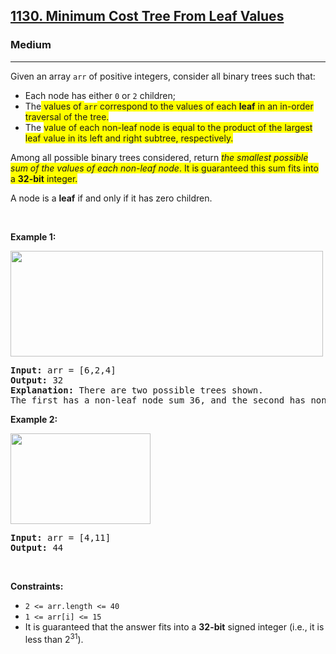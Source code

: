 <h2><a href="https://leetcode.com/problems/minimum-cost-tree-from-leaf-values/">1130. Minimum Cost Tree From Leaf Values</a></h2><h3>Medium</h3><hr><div><p>Given an array <code>arr</code> of positive integers, consider all binary trees such that:</p>

<ul>
	<li>Each node has either <code>0</code> or <code>2</code> children;</li>
	<li>The<span class="highlighter--highlighted" style="background-color: yellow;" data-highlight-id="0"> values of </span><code><span class="highlighter--highlighted" style="background-color: yellow;" data-highlight-id="0">arr</span></code><span class="highlighter--highlighted" style="background-color: yellow;" data-highlight-id="0"> correspond to the values of each </span><strong><span class="highlighter--highlighted" style="background-color: yellow;" data-highlight-id="0">leaf</span></strong><span class="highlighter--highlighted" style="background-color: yellow;" data-highlight-id="0"> in an in-order traversal of the tree.</span></li>
	<li>The <span class="highlighter--highlighted" style="background-color: yellow;" data-highlight-id="1">value of each non-leaf node is equal to the product of the largest leaf value in its left and right subtree, respectively.</span></li>
</ul>

<p>Among all possible binary trees considered, return <em><span class="highlighter--highlighted" style="background-color: yellow;" data-highlight-id="2">the smallest possible sum of the values of each non-leaf node</span></em><span class="highlighter--highlighted" style="background-color: yellow;" data-highlight-id="2">. It is guaranteed this sum fits into a </span><strong><span class="highlighter--highlighted" style="background-color: yellow;" data-highlight-id="2">32-bit</span></strong><span class="highlighter--highlighted" style="background-color: yellow;" data-highlight-id="2"> integer.</span></p>

<p>A node is a <strong>leaf</strong> if and only if it has zero children.</p>

<p>&nbsp;</p>
<p><strong>Example 1:</strong></p>
<img alt="" src="https://assets.leetcode.com/uploads/2021/08/10/tree1.jpg" style="width: 500px; height: 169px;">
<pre style="position: relative;"><strong>Input:</strong> arr = [6,2,4]
<strong>Output:</strong> 32
<strong>Explanation:</strong> There are two possible trees shown.
The first has a non-leaf node sum 36, and the second has non-leaf node sum 32.
<div class="open_grepper_editor" title="Edit &amp; Save To Grepper"></div></pre>

<p><strong>Example 2:</strong></p>
<img alt="" src="https://assets.leetcode.com/uploads/2021/08/10/tree2.jpg" style="width: 224px; height: 145px;">
<pre style="position: relative;"><strong>Input:</strong> arr = [4,11]
<strong>Output:</strong> 44
<div class="open_grepper_editor" title="Edit &amp; Save To Grepper"></div></pre>

<p>&nbsp;</p>
<p><strong>Constraints:</strong></p>

<ul>
	<li><code>2 &lt;= arr.length &lt;= 40</code></li>
	<li><code>1 &lt;= arr[i] &lt;= 15</code></li>
	<li>It is guaranteed that the answer fits into a <strong>32-bit</strong> signed integer (i.e., it is less than 2<sup>31</sup>).</li>
</ul>
</div>